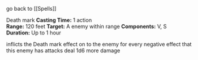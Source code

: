go back to [[Spells]]

Death mark
	**Casting Time:** 1 action  
	**Range:** 120 feet
	**Target:** A enemy within range
	**Components:** V, S
	**Duration:** Up to 1 hour

inflicts the Death mark effect on to the enemy
for every negative effect that this enemy has attacks deal 1d6 more damage 

